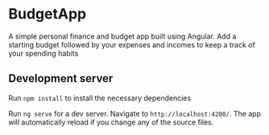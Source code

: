 # BudgetApp 

A simple personal finance and budget app built using Angular. Add a starting budget followed by your expenses and incomes to keep a track of your spending habits

## Development server

Run `npm install` to install the necessary dependencies

Run `ng serve` for a dev server. Navigate to `http://localhost:4200/`. The app will automatically reload if you change any of the source files.


